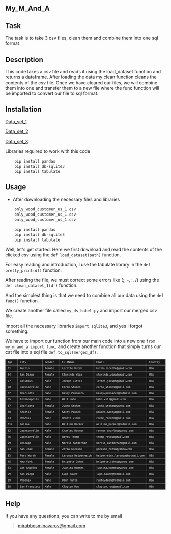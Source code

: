 ## My_M_And_A

## Task

The task is to take 3 csv files, clean them and combine them into one sql format

## Description

This code takes a csv file and reads it using the load_dataset function and returns a dataframe.
After loading the data my clean function cleans the contents of the csv file.
Once we have cleared our files, we will combine them into one and transfer them to a new file where the func function will be imported to convert our file to sql format.

## Installation

[Data_set_1](https://storage.googleapis.com/qwasar-public/only_wood_customer_us_1.csv)

[Data_set_2](https://storage.googleapis.com/qwasar-public/only_wood_customer_us_2.csv)

[Data_set_3](https://storage.googleapis.com/qwasar-public/only_wood_customer_us_3.csv)

Libraries required to work with this code
```
    pip install pandas
    pip install db-sqlite3
    pip install tabulate
```

## Usage
* After downloading the necessary files and libraries
```
    only_wood_customer_us_1.csv
    only_wood_customer_us_1.csv
    only_wood_customer_us_1.csv

    pip install pandas
    pip install db-sqlite3
    pip install tabulate

```
Well, let's get started. Here we first download and read the contents of the clicked csv using the `def load_dataset(path)` function.

For easy reading and introduction, I use the tabulate library in the `def pretty_print(df)` function.

After reading the file, we must correct some errors like (;, -, :, /) using the `def clean_dataset_1(df)` function.

And the simplest thing is that we need to combine all our data using the `def func()` function.

We create another file called `my_ds_babel.py` and import our merged csv file.

Import all the necessary libraries `import sqlite3`, and yes I forgot something. 

We have to import our function from our main code into a new one `from my_m_and_a import func`, and create another function that simply turns our cat file into a sql file `def to_sql(merged_df)`.

<img src='a.png'>

## Help

If you have any questions, you can write to me by email

> mirabbosminavarov@gmail.com
